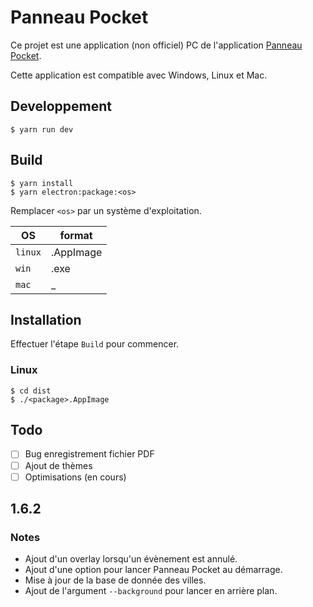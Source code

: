 # Panneau Pocket

Ce projet est une application (non officiel) PC de l'application [Panneau Pocket](https://www.panneaupocket.com).

Cette application est compatible avec Windows, Linux et Mac.

## Developpement

```
$ yarn run dev
```

## Build
```
$ yarn install
$ yarn electron:package:<os>
```
Remplacer `<os>` par un système d'exploitation.

OS      | format
--------|----------
`linux` | .AppImage
`win`   | .exe
`mac`   | _

## Installation

Effectuer l'étape `Build` pour commencer.

### Linux
```
$ cd dist
$ ./<package>.AppImage
```

## Todo
- [ ] Bug enregistrement fichier PDF
- [ ] Ajout de thèmes
- [ ] Optimisations (en cours)

## 1.6.2
### Notes
- Ajout d'un overlay lorsqu'un évènement est annulé.
- Ajout d'une option pour lancer Panneau Pocket au démarrage.
- Mise à jour de la base de donnée des villes.
- Ajout de l'argument `--background` pour lancer en arrière plan.